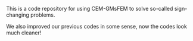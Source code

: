 This is a code repository for using CEM-GMsFEM to solve so-called sign-changing problems.

We also improved our previous codes in some sense, now the codes look much cleaner!